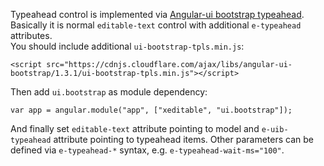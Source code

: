 Typeahead control is implemented via [Angular-ui bootstrap typeahead](http://angular-ui.github.io/bootstrap/#/typeahead).  
Basically it is normal `editable-text` control with additional `e-typeahead` attributes.  
You should include additional `ui-bootstrap-tpls.min.js`:

	<script src="https://cdnjs.cloudflare.com/ajax/libs/angular-ui-bootstrap/1.3.1/ui-bootstrap-tpls.min.js"></script>

Then add `ui.bootstrap` as module dependency:

	var app = angular.module("app", ["xeditable", "ui.bootstrap"]);

And finally set `editable-text` attribute pointing to model and `e-uib-typeahead` attribute pointing to typeahead items.
Other parameters can be defined via `e-typeahead-*` syntax, e.g. `e-typeahead-wait-ms="100"`.